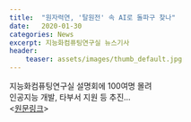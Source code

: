 ```yaml
---
title:  "원자력연, '탈원전' 속 AI로 돌파구 찾나"
date:   2020-01-30 
categories: News
excerpt: 지능화컴퓨팅연구실 뉴스기사
header:
    teaser: assets/images/thumb_default.jpg
---
```


지능화컴퓨팅연구실 설명회에 100여명 몰려 <br>
인공지능 개발, 타부서 지원 등 추진...  <br>
<[원문링크](https://www.edaily.co.kr/news/read?newsId=03916326625635424&amp;mediaCodeNo=257)>
